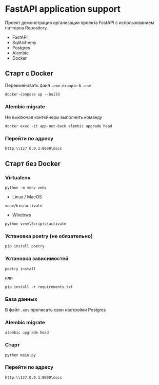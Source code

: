 # FastAPI application support

Проект демонстрация организации проекта FastAPI с использованием паттерна Repository.

- FastAPI
- SqlAlchemy
- Postgres
- Alembic
- Docker

## Старт с Docker
Переименовать файл `.env.example` в `.env`
```
docker-compose up --build
```

### Alembic migrate
Не выключая контейнеры выполнить команду
```
docker exec -it app-net-back alembic upgrade head
```

### Перейти по адресу
```
http:\\127.0.0.1:8000\docs
```

## Старт без Docker
### Virtualenv
```
python -m venv venv
```
- Linux / MacOS
```
venv/bin/activate
```
- Windows
```
python venv\Scripts\activate
```

### Установка poetry (не обязательно)
```
pip install poetry
```
### Установка зависимостей
```
poetry install
```
или
```
pip install -r requirements.txt
```

### База данных
В файл `.env` прописать свои настройки Postgres

### Alembic migrate
```
alembic upgrade head
```

### Старт
```
python main.py
```

### Перейти по адресу
```
http:\\127.0.0.1:8000\docs
```
